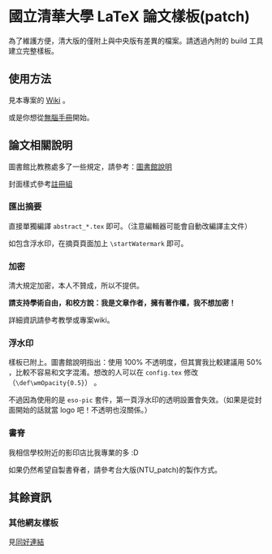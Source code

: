 # 國立清華大學 LaTeX 論文樣板(patch)
為了維護方便，清大版的僅附上與中央版有差異的檔案。請透過內附的 build 工具建立完整樣板。

## 使用方法
見本專案的 [Wiki](https://github.com/sppmg/TW_Thesis_Template/wiki) 。

或是你想從[無腦手冊](https://github.com/sppmg/TW_Thesis_Template/wiki/%E7%84%A1%E8%85%A6%E6%89%8B%E5%86%8A)開始。

## 論文相關說明

圖書館比教務處多了一些規定，請參考：[圖書館說明](http://www.lib.nthu.edu.tw/ETD/doc3.htm)

封面樣式參考[註冊組](http://registra.web.nthu.edu.tw/files/13-1086-5155.php)

### 匯出摘要

直接單獨編譯 `abstract_*.tex` 即可。（注意編輯器可能會自動改編譯主文件）

如包含浮水印，在摘頁頁面加上 `\startWatermark` 即可。

### 加密
清大規定加密，本人不贊成，所以不提供。

**請支持學術自由，和校方說：我是文章作者，擁有著作權，我不想加密！**

詳細資訊請參考教學或專案wiki。

### 浮水印

樣板已附上。圖書館說明指出：使用 100% 不透明度，但其實我比較建議用 50% ，比較不容易和文字混淆。想改的人可以在 `config.tex` 修改（`\def\wmOpacity{0.5}`） 。

不過因為使用的是 `eso-pic` 套件，第一頁浮水印的透明設置會失效。（如果是從封面開始的話就當 logo 吧！不透明也沒關係。）

### 書脊
我相信學校附近的影印店比我專業的多 :D 

如果仍然希望自製書脊者，請參考台大版(NTU_patch)的製作方式。

## 其餘資訊
### 其他網友樣板
見[同好連結](https://github.com/sppmg/TW_Thesis_Template/wiki/%E5%90%8C%E5%A5%BD%E9%80%A3%E7%B5%90)
